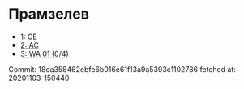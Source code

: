 # Прамзелев
- [1: CE](1.md)
- [2: AC](2.md)
- [3: WA 01 (0/4)](3.md)

Commit: 18ea358462ebfe6b016e61f13a9a5393c1102786
 fetched at: 20201103-150440
